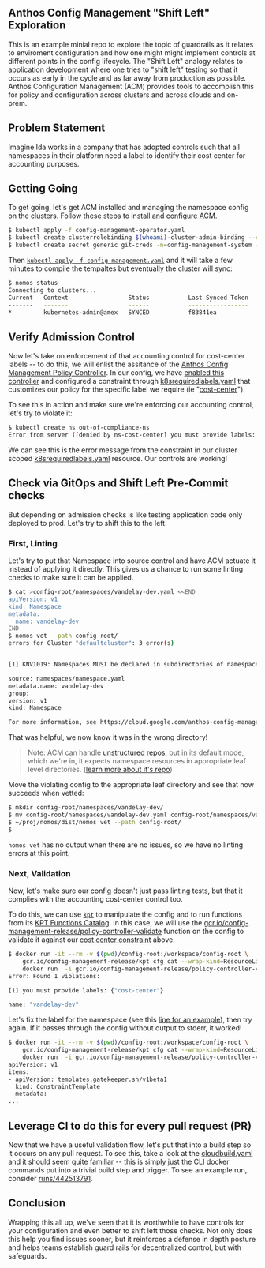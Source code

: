 
## Anthos Config Management "Shift Left" Exploration

This is an example minial repo to explore the topic of guardrails as it relates
to enviroment configuration and how one might might implement controls at
different points in the config lifecycle.  The "Shift Left" analogy relates to 
application development where one tries to "shift left" testing so that it occurs
as early in the cycle and as far away from production as possible. Anthos Configuration
Management (ACM) provides tools to accomplish this for policy and configuration
across clusters and across clouds and on-prem.

## Problem Statement

Imagine Ida works in a company that has adopted controls such that all
namespaces in their platform need a label to identify their cost center for
accounting purposes.

## Getting Going

To get going, let's get ACM installed and managing the namespace config on the
clusters. Follow these steps to [install and configure
ACM](https://cloud.google.com/anthos-config-management/docs/how-to/installing).

```bash
$ kubectl apply -f config-management-operator.yaml
$ kubectl create clusterrolebinding $(whoami)-cluster-admin-binding --clusterrole=cluster-admin --user=$(whoami)@google.com # for GKE
$ kubectl create secret generic git-creds -n=config-management-system --from-file=ssh=$HOME/.ssh/id_rsa.nomos
```

Then [`kubectl apply -f config-management.yaml`](./config-management.yaml) and it will take a few minutes
to compile the tempaltes but eventually the cluster will sync:

```bash
$ nomos status 
Connecting to clusters...
Current   Context                 Status           Last Synced Token   Sync Branch
-------   -------                 ------           -----------------   -----------
*         kubernetes-admin@amex   SYNCED           f83841ea            master
```

## Verify Admission Control

Now let's take on enforcement of that accounting control for cost-center labels -- to do this, we will enlist the assitance of the [Anthos Config Management Policy Controller](https://cloud.google.com/anthos-config-management/docs/concepts/policy-controller). In our config, we have [enabled this controller](config-management.yaml#L8-L10) and configured a constraint through [k8srequiredlabels.yaml](./config-root/cluster/k8srequiredlabels.yaml) that customizes our policy for the specific label we require (ie "[cost-center](config-root/cluster/ns-should-have-cost-center.yaml#L13)"). 

To see this in action and make sure we're enforcing our accounting control, let's try to violate it:

```bash
$ kubectl create ns out-of-compliance-ns
Error from server ([denied by ns-cost-center] you must provide labels: {"cost-center"}): admission webhook "validation.gatekeeper.sh" denied the request: [denied by ns-cost-center] you must provide labels: {"cost-center"}
```

We can see this is the error message from the constraint in our cluster scoped
[k8srequiredlabels.yaml](./config-root/cluster/k8srequiredlabels.yaml) resource. Our controls are working! 


## Check via GitOps and Shift Left Pre-Commit checks

But depending on admission checks is like testing application code only deployed to prod. 
Let's try to shift this to the left.

### First, Linting

Let's try to put that Namespace into source control and have ACM actuate it instead of applying it directly. This gives us a chance to run some linting checks to make sure it can be applied.

```bash
$ cat >config-root/namespaces/vandelay-dev.yaml <<END
apiVersion: v1
kind: Namespace
metadata:
  name: vandelay-dev
END
$ nomos vet --path config-root/
errors for Cluster "defaultcluster": 3 error(s)


[1] KNV1019: Namespaces MUST be declared in subdirectories of namespaces/. Create a subdirectory for Namespaces declared in:

source: namespaces/namespace.yaml
metadata.name: vandelay-dev
group:
version: v1
kind: Namespace

For more information, see https://cloud.google.com/anthos-config-management/docs/reference/errors#knv1019
```

That was helpful, we now know it was in the wrong directory! 

> Note: ACM can handle [unstructured
repos](https://cloud.google.com/anthos-config-management/docs/how-to/unstructured-repo),
> but in its default mode, which we're in, it expects namespace resources in
> appropriate leaf level directories. ([learn more about it's
repo](https://cloud.google.com/anthos-config-management/docs/how-to/repo))

Move the violating config to the appropriate leaf directory and see that now
succeeds when vetted:

```bash
$ mkdir config-root/namespaces/vandelay-dev/
$ mv config-root/namespaces/vandelay-dev.yaml config-root/namespaces/vandelay-dev/namespace.yaml
$ ~/proj/nomos/dist/nomos vet --path config-root/
$
```
`nomos vet` has no output when there are no issues, so we have no linting errors at this point.


### Next, Validation

Now, let's make sure our config doesn't just pass linting tests, but that it
complies with the accounting cost-center control too. 

To do this, we can use [`kpt`](https://github.com/GoogleContainerTools/kpt) to
manipulate the config and to run functions from its [KPT Functions
Catalog](https://googlecontainertools.github.io/kpt-functions-catalog/). 
In this case, we will use the [gcr.io/config-management-release/policy-controller-validate](http://gcr.io/config-management-release/policy-controller-validate)
function on the config to validate it against our [cost center
constraint](./config-root/cluster/ns-should-have-cost-center.yaml) above.

```bash
$ docker run -it --rm -v $(pwd)/config-root:/workspace/config-root \ 
    gcr.io/config-management-release/kpt cfg cat --wrap-kind=ResourceList  /workspace | 
    docker run  -i gcr.io/config-management-release/policy-controller-validate 
Error: Found 1 violations:

[1] you must provide labels: {"cost-center"}

name: "vandelay-dev"
```

Let's fix the label for the namespace (see this [line for an example](config-root/namespaces/vandelay-dev/namespace.yaml#L6)), then try again. If it passes through the
config without output to stderr, it worked!

```bash
$ docker run -it --rm -v $(pwd)/config-root:/workspace/config-root \ 
    gcr.io/config-management-release/kpt cfg cat --wrap-kind=ResourceList  /workspace | 
    docker run  -i gcr.io/config-management-release/policy-controller-validate 
apiVersion: v1
items:
- apiVersion: templates.gatekeeper.sh/v1beta1
  kind: ConstraintTemplate
  metadata:
...
```

## Leverage CI to do this for every pull request (PR)

Now that we have a useful validation flow, let's put that into a build step so it occurs on any 
pull request. To see this, take a look at the [cloudbuild.yaml](cloudbuild.yaml) and it should seem 
quite familiar -- this is simply just the CLI docker commands put into a trivial build step and trigger. 
To see an example run, consider [runs/442513791](../../runs/442513791).


## Conclusion

Wrapping this all up, we've seen that it is worthwhile to have controls for your configuration and even better
to shift left those checks. Not only does this help you find issues sooner, but it reinforces a defense in depth 
posture and helps teams establish guard rails for decentralized control, but with safeguards.






